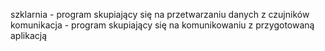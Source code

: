 szklarnia - program skupiający się na przetwarzaniu danych z czujników
komunikacja - program skupiający się na komunikowaniu z przygotowaną aplikacją
